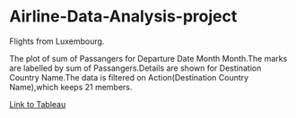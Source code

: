 # Airline-Data-Analysis-project
Flights from Luxembourg.

The plot of sum of Passangers for Departure Date Month Month.The marks are labelled by sum of Passangers.Details are shown for Destination Country Name.The data is filtered on Action(Destination Country Name),which keeps 21 members.





[Link to Tableau](https://public.tableau.com/app/profile/sajal.jain4190/viz/Airline-Dashboard-Data-Analysis/Dashboard1)
